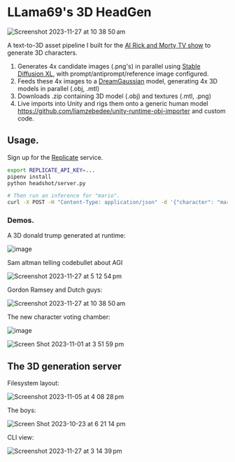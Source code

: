 # LLama69's 3D HeadGen

![Screenshot 2023-11-27 at 10 38 50 am](https://github.com/Code-Bullet/RickAndMortai/assets/584141/1e9f2b8f-aa1e-415c-a5c5-b40a748c9701)

A text-to-3D asset pipeline I built for the [AI Rick and Morty TV show](https://supernova996.substack.com) to generate 3D characters.

 1. Generates 4x candidate images (.png's) in parallel using [Stable Diffusion XL](https://stablediffusionxl.com), with prompt/antiprompt/reference image configured. 
 2. Feeds these 4x images to a [DreamGaussian](http://dreamgaussian.github.io) model, generating 4x 3D models in parallel (.obj, .mtl)
 3. Downloads .zip containing 3D model (.obj) and textures (.mtl, .png)
 4. Live imports into Unity and rigs them onto a generic human model https://github.com/liamzebedee/unity-runtime-obj-importer and custom code.

## Usage.

Sign up for the [Replicate](https://replicate.com) service.

```sh
export REPLICATE_API_KEY=...
pipenv install
python headshot/server.py

# Then run an inference for "mario".
curl -X POST -H "Content-Type: application/json" -d '{"character": "mario"}' http://0.0.0.0:10001/v1/character-heads/generate
```

### Demos.

A 3D donald trump generated at runtime:

![image](https://github.com/Code-Bullet/RickAndMortai/assets/584141/1e3b6919-ef48-443c-bd8d-3ea322743892)

Sam altman telling codebullet about AGI 

![Screenshot 2023-11-27 at 5 12 54 pm](https://github.com/Code-Bullet/RickAndMortai/assets/584141/8c9c5f56-2548-4c70-a2ed-3dbc15dda746)

Gordon Ramsey and Dutch guys:

![Screenshot 2023-11-27 at 10 38 50 am](https://github.com/Code-Bullet/RickAndMortai/assets/584141/1e9f2b8f-aa1e-415c-a5c5-b40a748c9701)

The new character voting chamber:

![image](https://github.com/Code-Bullet/RickAndMortai/assets/584141/3f7c327e-40d8-4cd4-92fd-b53a475b1fea)

![Screen Shot 2023-11-01 at 3 51 59 pm](https://github.com/Code-Bullet/RickAndMortai/assets/584141/506b2489-66ea-46ea-b5d0-c13f5dc0621c)

## The 3D generation server

Filesystem layout:

![Screenshot 2023-11-05 at 4 08 28 pm](https://github.com/Code-Bullet/RickAndMortai/assets/584141/73644c36-9af7-433b-abe8-e6050954b876)

The boys:

![Screen Shot 2023-10-23 at 6 21 14 pm](https://github.com/Code-Bullet/RickAndMortai/assets/584141/82f33aaf-a56f-433e-aaab-e13bc6feed83)

CLI view:

![Screenshot 2023-11-27 at 3 14 39 pm](https://github.com/Code-Bullet/RickAndMortai/assets/584141/95992b4c-6cd1-4ac2-a412-3f5502ab4f6e)
